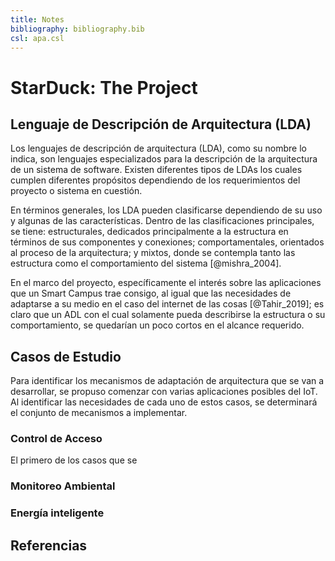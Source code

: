 ```yaml
---
title: Notes
bibliography: bibliography.bib
csl: apa.csl
---
```



# StarDuck: The Project

## Lenguaje de Descripción de Arquitectura (LDA)

Los lenguajes de descripción de arquitectura (LDA), como su nombre lo indica, son lenguajes especializados para la descripción de la arquitectura de un sistema de software. Existen diferentes tipos de LDAs los cuales cumplen diferentes propósitos dependiendo de los requerimientos del proyecto o sistema en cuestión.

En términos generales, los LDA pueden clasificarse dependiendo de su uso y algunas de las características. Dentro de las clasificaciones principales, se tiene: estructurales, dedicados principalmente a la estructura en términos de sus componentes y conexiones; comportamentales, orientados al proceso de la arquitectura; y mixtos, donde se contempla tanto las estructura como el comportamiento del sistema [@mishra_2004].

En el marco del proyecto, específicamente el interés sobre las aplicaciones que un Smart Campus trae consigo, al igual que las necesidades de adaptarse a su medio en el caso del internet de las cosas [@Tahir_2019]; es claro que un ADL con el cual solamente pueda describirse la estructura o su comportamiento, se quedarían un poco cortos en el alcance requerido.

## Casos de Estudio

Para identificar los mecanismos de adaptación de arquitectura que se van a desarrollar, se propuso comenzar con varias aplicaciones posibles del IoT. Al identificar las necesidades de cada uno de estos casos, se determinará el conjunto de mecanismos a implementar.

### Control de Acceso

El primero de los casos que se 


### Monitoreo Ambiental

### Energía inteligente

## Referencias